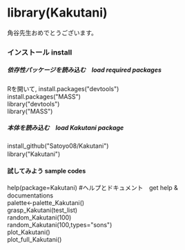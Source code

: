 # library(Kakutani)

角谷先生おめでとうございます。

### インストール install
##### 依存性パッケージを読み込む　load required packages    
Rを開いて,
install.packages("devtools")   
install.packages("MASS")   
library("devtools")   
library("MASS")   

##### 本体を読み込む　load Kakutani package 

install_github("Satoyo08/Kakutani")   
library("Kakutani")　

#### 試してみよう sample codes

help(package=Kakutani) #ヘルプとドキュメント　get help & documentations   
palette<-palette_Kakutani()     
grasp_Kakutani(test_list)    
random_Kakutani(100)    
random_Kakutani(100,types="sons")   
plot_Kakutani()   
plot_full_Kakutani()   

